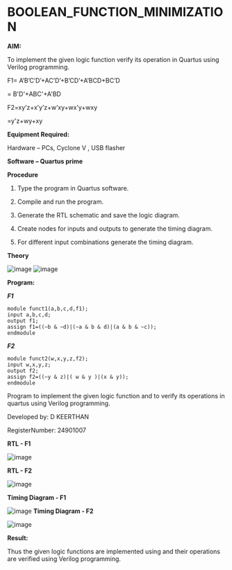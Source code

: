 # BOOLEAN_FUNCTION_MINIMIZATION

**AIM:**

To implement the given logic function verify its operation in Quartus using Verilog programming.

F1= A’B’C’D’+AC’D’+B’CD’+A’BCD+BC’D 

  = B'D'+ABC'+A'BD

F2=xy’z+x’y’z+w’xy+wx’y+wxy

  =y'z+wy+xy

**Equipment Required:**

Hardware – PCs, Cyclone V , USB flasher

**Software – Quartus prime**

**Procedure**

1.	Type the program in Quartus software.

2.	Compile and run the program.

3.	Generate the RTL schematic and save the logic diagram.

4.	Create nodes for inputs and outputs to generate the timing diagram.

5.	For different input combinations generate the timing diagram.

**Theory**

![image](https://github.com/user-attachments/assets/dd4d6cb6-2a98-4646-9e4d-f2f5899a802a)
![image](https://github.com/user-attachments/assets/868ba8ed-b988-480b-a2b3-40446047719d)


**Program:**

***F1***
```
module funct1(a,b,c,d,f1);
input a,b,c,d;
output f1;
assign f1=((~b & ~d)|(~a & b & d)|(a & b & ~c));
endmodule
```
***F2***
```
module funct2(w,x,y,z,f2);
input w,x,y,z;
output f2;
assign f2=((~y & z)|( w & y )|(x & y));
endmodule
```

Program to implement the given logic function and to verify its operations in quartus using Verilog programming. 

Developed by: D KEERTHAN

RegisterNumber: 24901007 


**RTL - F1**

![image](https://github.com/user-attachments/assets/705be7cd-7476-4f61-8e11-8d28a1ace294)

**RTL - F2**

![image](https://github.com/user-attachments/assets/c1327611-725f-4c4d-aedf-650f36540b48)


**Timing Diagram - F1**

![image](https://github.com/user-attachments/assets/1b540cb4-db68-4a8e-9324-f2eaaf79893d)
**Timing Diagram - F2**

![image](https://github.com/user-attachments/assets/7d2483b8-8016-48e3-9754-c72aaef4c60b)


**Result:**

Thus the given logic functions are implemented using and their operations are verified using Verilog programming.

